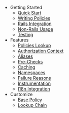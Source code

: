 * Getting Started
  * [Quick Start](quick_start.md)
  * [Writing Policies](writing_policies.md)
  * [Rails Integration](rails.md)
  * [Non-Rails Usage](non_rails.md)
  * [Testing](testing.md)
* Features
  * [Policies Lookup](lookup_chain.md)
  * [Authorization Context](authorization_context.md)
  * [Aliases](aliases.md)
  * [Pre-Checks](pre_checks.md)
  * [Caching](caching.md)
  * [Namespaces](namespaces.md)
  * [Failure Reasons](reasons.md)
  * [Instrumentation](instrumentation.md)
  * [I18n Integration](i18n.md)
* Customize
  * [Base Policy](custom_policy.md)
  * [Lookup Chain](custom_lookup_chain.md)

